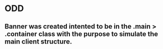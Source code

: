 # ODD
## Banner was created intented to be in the .main > .container class with the purpose to simulate the main client structure.
